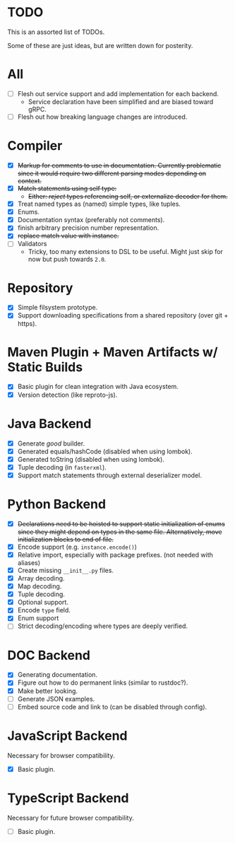 # TODO

This is an assorted list of TODOs.

Some of these are just ideas, but are written down for posterity.

# All
- [ ] Flesh out service support and add implementation for each backend.
  * Service declaration have been simplified and are biased toward gRPC.
- [ ] Flesh out how breaking language changes are introduced.

# Compiler
- [x] ~~Markup for comments to use in documentation. Currently problematic since it would require two
      different parsing modes depending on context.~~
- [x] ~~Match statements using self type:~~
  * ~~Either: *reject* types referencing self, or externalize decoder for them.~~
- [x] Treat named types as (named) simple types, like tuples.
- [x] Enums.
- [x] Documentation syntax (preferably not comments).
- [x] finish arbitrary precision number representation.
- [x] ~~replace match value with instance.~~
- [ ] Validators
  * Tricky, too many extensions to DSL to be useful.
    Might just skip for now but push towards `2.0`.

# Repository
- [x] Simple filsystem prototype.
- [x] Support downloading specifications from a shared repository (over git + https).

# Maven Plugin + Maven Artifacts w/ Static Builds
- [x] Basic plugin for clean integration with Java ecosystem.
- [x] Version detection (like reproto-js).

# Java Backend
- [x] Generate _good_ builder.
- [x] Generated equals/hashCode (disabled when using lombok).
- [x] Generated toString (disabled when using lombok).
- [x] Tuple decoding (in `fasterxml`).
- [x] Support match statements through external deserializer model.

# Python Backend

- [x] ~~Declarations need to be hoisted to support static initialization of enums since they might
      depend on types in the same file. Alternatively, move initialization blocks to end of file.~~
- [x] Encode support (e.g. `instance.encode()`)
- [x] Relative import, especially with package prefixes. (not needed with aliases)
- [x] Create missing `__init__.py` files.
- [x] Array decoding.
- [x] Map decoding.
- [x] Tuple decoding.
- [x] Optional support.
- [x] Encode `type` field.
- [x] Enum support
- [ ] Strict decoding/encoding where types are deeply verified.

# DOC Backend
- [x] Generating documentation.
- [x] Figure out how to do permanent links (similar to rustdoc?).
- [x] Make better looking.
- [ ] Generate JSON examples.
- [ ] Embed source code and link to (can be disabled through config).

# JavaScript Backend
Necessary for browser compatibility.

- [x] Basic plugin.

# TypeScript Backend
Necessary for future browser compatibility.

- [ ] Basic plugin.
